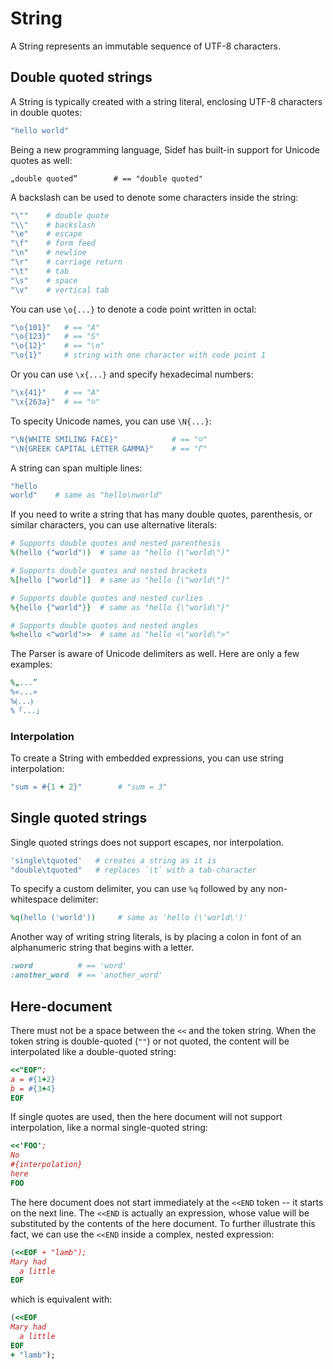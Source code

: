 # String

A String represents an immutable sequence of UTF-8 characters.

## Double quoted strings


A String is typically created with a string literal, enclosing UTF-8 characters in double quotes:

```ruby
"hello world"
```


Being a new programming language, Sidef has built-in support for Unicode quotes as well:

```
„double quoted”        # == "double quoted"
```

A backslash can be used to denote some characters inside the string:

```ruby
"\""    # double quote
"\\"    # backslash
"\e"    # escape
"\f"    # form feed
"\n"    # newline
"\r"    # carriage return
"\t"    # tab
"\s"    # space
"\v"    # vertical tab
```


You can use `\o{...}` to denote a code point written in octal:

```ruby
"\o{101}"   # == "A"
"\o{123}"   # == "S"
"\o{12}"    # == "\n"
"\o{1}"     # string with one character with code point 1
```


Or you can use `\x{...}` and specify hexadecimal numbers:

```ruby
"\x{41}"    # == "A"
"\x{263a}"  # == "☺"
```


To specity Unicode names, you can use `\N{...}`:

```ruby
"\N{WHITE SMILING FACE}"            # == "☺"
"\N{GREEK CAPITAL LETTER GAMMA}"    # == "Γ"
```


A string can span multiple lines:

```ruby
"hello
world"    # same as "hello\nworld"
```


If you need to write a string that has many double quotes, parenthesis, or similar characters, you can use alternative literals:

```ruby
# Supports double quotes and nested parenthesis
%(hello ("world"))  # same as "hello (\"world\")"

# Supports double quotes and nested brackets
%[hello ["world"]]  # same as "hello [\"world\"]"

# Supports double quotes and nested curlies
%{hello {"world"}}  # same as "hello {\"world\"}"

# Supports double quotes and nested angles
%<hello <"world">>  # same as "hello <\"world\">"
```


The Parser is aware of Unicode delimiters as well. Here are only a few examples:

```ruby
%„...”
%«...»
%⦑...⦒
%「...」
```


### Interpolation

To create a String with embedded expressions, you can use string interpolation:

```ruby
"sum = #{1 + 2}"        # "sum = 3"
```

## Single quoted strings

Single quoted strings does not support escapes, nor interpolation.

```ruby
'single\tquoted'   # creates a string as it is
"double\tquoted"   # replaces `\t` with a tab-character
```

To specify a custom delimiter, you can use `%q` followed by any non-whitespace delimiter:

```ruby
%q(hello ('world'))     # same as 'hello (\'world\')'
```

Another way of writing string literals, is by placing a colon in font of an alphanumeric string that begins with a letter.

```ruby
:word          # == 'word'
:another_word  # == 'another_word'
```

## Here-document

There must not be a space between the `<<` and the token string.
When the token string is double-quoted (`""`) or not quoted,
the content will be interpolated like a double-quoted string:

```ruby
<<"EOF";
a = #{1+2}
b = #{3+4}
EOF
```


If single quotes are used, then the here document will not support interpolation, like a normal single-quoted string:

```ruby
<<'FOO';
No
#{interpolation}
here
FOO
```


The here document does not start immediately at the `<<END` token -- it starts on the next line. The `<<END` is actually an expression, whose value will be substituted by the contents of the here document.
To further illustrate this fact, we can use the `<<END` inside a complex, nested expression:

```ruby
(<<EOF + "lamb");
Mary had
  a little
EOF
```


which is equivalent with:

```ruby
(<<EOF
Mary had
  a little
EOF
+ "lamb");
```
